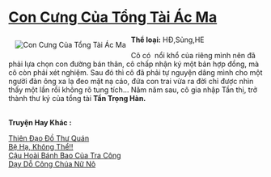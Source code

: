<a href="https://utruyen.com/truyen/con-cung-cua-tong-tai-ac-ma/19175/" title="Con Cưng Của Tổng Tài Ác Ma"><h1>Con Cưng Của Tổng Tài Ác Ma</h1></a><div style="display:table"><img align="right" style="float: left; padding: 10px;" src="https://utruyen.com/images/story/200x260/con-cung-cua-tong-tai-ac-ma.jpg" alt="Con Cưng Của Tổng Tài Ác Ma"><b>Thể loại:</b> HĐ,Sủng,HE<p></p>Cô có  nổi khổ của riêng mình nên đã phải lựa chọn con đường bán thân, cô chấp nhận ký một bản hợp đồng, mà cô còn phải xét nghiệm. Sau đó thì cô đã phải tự nguyện dâng mình cho một người đàn ông xa lạ đeo mặt nạ cáo, đứa con trai vừa ra đời chỉ được nhìn thấy một lần rồi không rõ tung tích... Năm năm sau, cô gia nhập Tần thị, trở thành thư ký của tổng tài <b>Tần Trọng Hàn.</b></div><p><br><b>Truyện Hay Khác :</b></p><a href="https://utruyen.com/truyen/thien-dao-do-thu-quan/16819/" alt="Thiên Đạo Đồ Thư Quán">Thiên Đạo Đồ Thư Quán</a><br/><a href="https://github.com/quanluxury/ngontinhhot/tree/master/truyenhay/17506/" alt="Bệ Hạ, Không Thể!!">Bệ Hạ, Không Thể!!</a><br/><a href="https://github.com/quanluxury/ngontinhhot/tree/master/truyenhay/18918/" alt="Cậu Hoài Bánh Bao Của Tra Công">Cậu Hoài Bánh Bao Của Tra Công</a><br/><a href="https://truyenngontinhay.wordpress.com/2019/10/03/day-do-cong-chua-nu-no/" alt="Dạy Dỗ Công Chúa Nữ Nô">Dạy Dỗ Công Chúa Nữ Nô</a><br/>